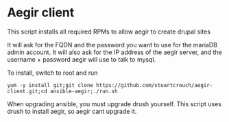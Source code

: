 # Aegir client

This script installs all required RPMs to allow aegir to create drupal sites

It will ask for the FQDN and the password you want to use for the mariaDB admin account.
It will also ask for the IP address of the aegir server, and the username + password aegir will use to talk to mysql.

To install, switch to root and run
```
yum -y install git;git clone https://github.com/stuartcrouch/aegir-client.git;cd ansible-aegir;./run.sh
```

When upgrading ansible, you must upgrade drush yourself. This script uses drush to install aegir, so aegir cant upgrade it.